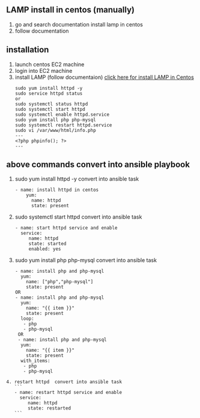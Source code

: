 ## LAMP install in centos (manually) 
   1. go and search documentation 
      install lamp in centos 
   2. follow documentation 
## installation 
   1. launch centos EC2 machine 
   2. login into EC2 machine 
   3. install LAMP (follow documentaion) 
   [click here for install LAMP in Centos](https://www.digitalocean.com/community/tutorials/how-to-install-linux-apache-mysql-php-lamp-stack-on-centos-7)
      ```
      sudo yum install httpd -y
      sudo service httpd status 
      or
      sudo systemctl status httpd
      sudo systemctl start httpd 
      sudo systemctl enable httpd.service
      sudo yum install php php-mysql
      sudo systemctl restart httpd.service
      sudo vi /var/www/html/info.php
      ---
      <?php phpinfo(); ?>
      ---
      ```  
## above commands convert into ansible playbook 
   1. sudo yum install httpd -y convert into ansible task
      ```
      - name: install httpd in centos 
          yum:
            name: httpd
            state: present 
      ```
   2. sudo systemctl start httpd convert into ansible task  
       ```
       - name: start httpd service and enable 
         service: 
            name: httpd
            state: started 
            enabled: yes
       ``` 
   3. sudo yum install php php-mysql convert into ansible task
      ``` 
      - name: install php and php-mysql 
        yum: 
          name: ["php","php-mysql"]
          state: present 
      OR
      - name: install php and php-mysql 
        yum: 
          name: "{{ item }}"
          state: present 
        loop: 
         - php
         - php-mysql 
       OR
       - name: install php and php-mysql 
        yum: 
          name: "{{ item }}"
          state: present 
        with_items: 
         - php
         - php-mysql 
       ``` 
    4. restart httpd  convert into ansible task
       ```
       - name: restart httpd service and enable 
         service: 
            name: httpd
            state: restarted 
       ``` 
    
           
    

       
      
      